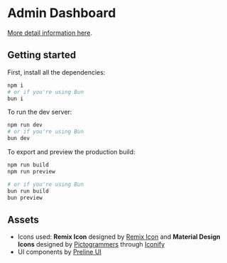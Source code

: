 # Admin Dashboard

[More detail information here](https://www.theodinproject.com/lessons/foundations-etch-a-sketch).

## Getting started

First, install all the dependencies:

```bash
npm i
# or if you're using Bun
bun i
```

To run the dev server:

```bash
npm run dev
# or if you're using Bun
bun dev
```

To export and preview the production build:

```bash
npm run build
npm run preview

# or if you're using Bun
bun run build
bun preview
```

## Assets

- Icons used: **Remix Icon** designed by [Remix Icon](https://remixicon.com) and **Material Design Icons** designed by [Pictogrammers](https://pictogrammers.com/library/mdi) through [Iconify](https://iconify.design)
- UI components by [Preline UI](https://preline.co)
